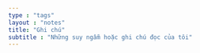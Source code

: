 ```yaml
---
type : "tags"
layout : "notes"
title: "Ghi chú"
subtitle : "Những suy ngẫm hoặc ghi chú đọc của tôi"
---
```


